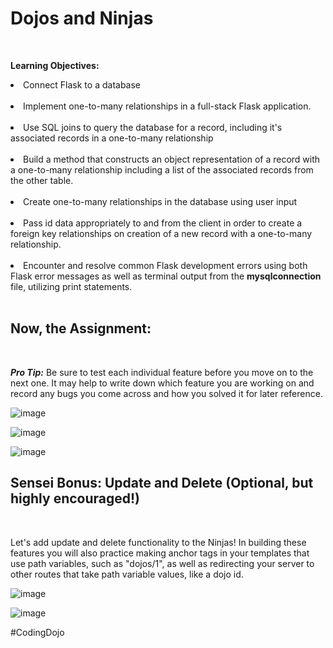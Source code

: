 <h1>Dojos and Ninjas</h1><br>

<b>Learning Objectives:</b><br>

<li>Connect Flask to a database</li><br>

<li>Implement one-to-many relationships in a full-stack Flask application.</li><br>

<li>Use SQL joins to query the database for a record, including it's associated records in a one-to-many relationship</li><br>

<li>Build a method that constructs an object representation of a record with a one-to-many relationship including a list of the associated records from the other table.</li><br>

<li>Create one-to-many relationships in the database using user input</li><br>

<li>Pass id data appropriately to and from the client in order to create a foreign key relationships on creation of a new record with a one-to-many relationship.</li><br>

<li>Encounter and resolve common Flask development errors using both Flask error messages as well as terminal output from the <b>mysqlconnection</b> file, utilizing print statements.</li><br>

<h2>Now, the Assignment:</h2><br>

<b><i>Pro Tip:</b></i> Be sure to test each individual feature before you move on to the next one. It may help to write down which feature you are working on and record any bugs you come across and how you solved it for later reference.

![image](https://github.com/theJames-CE/Dojos_and_Ninjas_II/assets/124546382/20a7a929-0970-433a-8be0-9dcdffc5374f)<br>

![image](https://github.com/theJames-CE/Dojos_and_Ninjas_II/assets/124546382/cb12c000-80cd-45c7-8a3b-02538e9e9974)<br>

![image](https://github.com/theJames-CE/Dojos_and_Ninjas_II/assets/124546382/3aef198f-af7d-4cf4-804c-f231854b6833)<br>

<h2>Sensei Bonus: Update and Delete (Optional, but highly encouraged!)</h2><br>

Let's add update and delete functionality to the Ninjas! In building these features you will also practice making anchor tags in your templates that use path variables, such as "dojos/1", as well as redirecting your server to other routes that take path variable values, like a dojo id.<br>

![image](https://github.com/theJames-CE/Dojos_and_Ninjas_II/assets/124546382/2b202fc9-930b-4230-98e5-81469b1425be)<br>

![image](https://github.com/theJames-CE/Dojos_and_Ninjas_II/assets/124546382/ddec9560-3eda-4752-8c55-38197a8a50e5)

#CodingDojo




